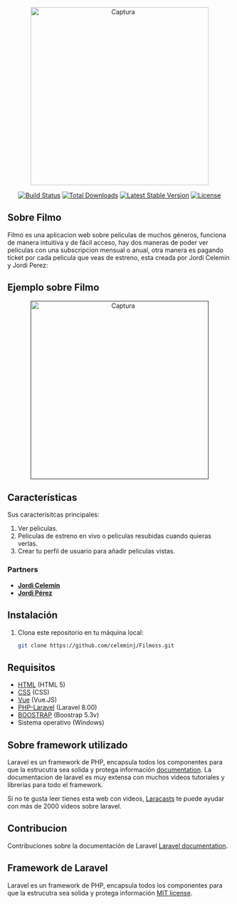 <p align="center">
  <a href="https://i.postimg.cc/DwrwSj7P/Captura.png" target="_blank">
    <img src="https://i.postimg.cc/sggpXSCP/Screenshot-2025-03-18-at-20-41-59-Landing-Page-Landing-P-rez-Photoroom.png" alt="Captura" width="400" style="border: '3px' solid #000; border-radius: '10px';">
  </a>
</p>


<p align="center">
<a href="https://github.com/celeminj/Filmoss"><img src="https://github.com/laravel/framework/workflows/tests/badge.svg" alt="Build Status"></a>
<a href="https://github.com/celeminj/Filmoss"><img src="https://img.shields.io/packagist/dt/laravel/framework" alt="Total Downloads"></a>
<a href="https://packagist.org/packages/laravel/framework"><img src="https://img.shields.io/packagist/v/laravel/framework" alt="Latest Stable Version"></a>
<a href="https://packagist.org/packages/laravel/framework"><img src="https://img.shields.io/packagist/l/laravel/framework" alt="License"></a>
</p>

## Sobre Filmo

Filmo es una aplicacion web sobre peliculas de muchos géneros, funciona de manera intuitiva y de fácil acceso, hay dos maneras de poder ver peliculas con una subscripcion mensual o anual, otra manera es pagando ticket por cada pelicula que veas de estreno, esta creada por Jordi Celemín y Jordi Perez:

## Ejemplo sobre Filmo 

<p align="center">
  <a href="" target="_blank">
    <img src="https://i.postimg.cc/595n8ftq/Captura.png" alt="Captura" width="400" style="border: '3px' solid #000; border-radius: '10px';">
  </a>
</p>

## Características

Sus caracterisitcas principales:
1. Ver peliculas.
2. Peliculas de estreno en vivo o peliculas resubidas cuando quieras verlas.
3. Crear tu perfil de usuario para añadir peliculas vistas.

### Partners

- **[Jordi Celemín](http://celemin.me/?i=1)**
- **[Jordi Pérez](https://tighten.co)**

## Instalación

1. Clona este repositorio en tu máquina local:
   ```bash
   git clone https://github.com/celeminj/Filmoss.git

## Requisitos

- [HTML](https://example.com) (HTML 5)
- [CSS](https://example.com) (CSS)
- [Vue](https://vuejs.org/) (Vue.JS)
- [PHP-Laravel](https://laravel.com) (Laravel 8.00)
- [BOOSTRAP](https://getbootstrap.com/) (Boostrap 5.3v)
- Sistema operativo (Windows)

## Sobre framework utilizado

Laravel es un framework de PHP, encapsula todos los componentes para que la estrucutra sea solida y protega información [documentation](https://laravel.com/docs). La documentacion de laravel es muy extensa con muchos videos tutoriales y librerias para todo el framework.

Si no te gusta leer tienes esta web con videos, [Laracasts](https://laracasts.com/) te puede ayudar con más de 2000 videos sobre laravel.

## Contribucion

Contribuciones sobre la documentación de Laravel [Laravel documentation](https://laravel.com/docs/contributions).

## Framework de Laravel

Laravel es un framework de PHP, encapsula todos los componentes para que la estrucutra sea solida y protega información [MIT license](https://opensource.org/licenses/MIT).

